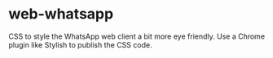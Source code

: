 # web-whatsapp
CSS to style the WhatsApp web client a bit more eye friendly. 
Use a Chrome plugin like Stylish to publish the CSS code.
